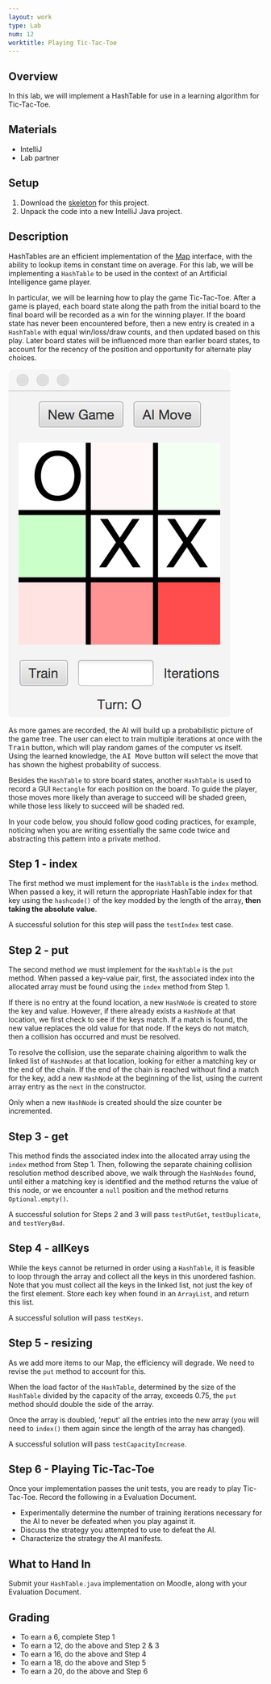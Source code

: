 ```yaml
---
layout: work
type: Lab
num: 12
worktitle: Playing Tic-Tac-Toe
---
```


## Overview

In this lab, we will implement a HashTable for use in a learning
algorithm for Tic-Tac-Toe.

## Materials

-   IntelliJ
-   Lab partner

## Setup

1.  Download the [skeleton](../code/151hashtictactoe.zip) for this project.
2.  Unpack the code into a new IntelliJ Java project.

## Description

HashTables are an efficient implementation of the
[Map](https://docs.oracle.com/javase/8/docs/api/java/util/Map.html)
interface, with the ability to lookup items in constant time on average.
For this lab, we will be implementing a `HashTable` to be used in the
context of an Artificial Intelligence game player.

In particular, we will be learning how to play the game Tic-Tac-Toe. After
a game is played, each board state along the path from the initial board
to the final board will be recorded as a win for the winning player. If
the board state has never been encountered before, then a new entry is
created in a `HashTable` with equal win/loss/draw counts, and then updated
based on this play. Later board states will be influenced more than
earlier board states, to account for the recency of the position and
opportunity for alternate play choices.

![](../assets/images/tictactoe.png)

As more games are recorded, the AI will build up a probabilistic picture
of the game tree. The user can elect to train multiple iterations at
once with the <kbd>Train</kbd> button, which will play random games of the computer
vs itself. Using the learned knowledge, the <kbd>AI Move</kbd> button will select
the move that has shown the highest probability of success.

Besides the `HashTable` to store board states, another `HashTable` is used
to record a GUI `Rectangle` for each position on the board. To guide the
player, those moves more likely than average to succeed will be shaded
green, while those less likely to succeed will be shaded red.

In your code below, you should follow good coding practices, for
example, noticing when you are writing essentially the same code twice
and abstracting this pattern into a private method.

## Step 1 - index

The first method we must implement for the `HashTable` is the `index`
method. When passed a key, it will return the appropriate HashTable
index for that key using the `hashcode()` of the key modded by the length
of the array, **then taking the absolute value**.

A successful solution
for this step will pass the `testIndex` test case.

## Step 2 - put

The second method we must implement for the `HashTable` is the `put` method.
When passed a key-value pair, first, the associated index into the
allocated array must be found using the `index` method from Step 1.

If there is no entry at the found location, a new `HashNode` is created to
store the key and value. However, if there already exists a `HashNode` at
that location, we first check to see if the keys match. If a match is
found, the new value replaces the old value for that node. If the keys
do not match, then a collision has occurred and must be resolved.

To resolve the collision, use the separate chaining algorithm to walk
the linked list of `HashNodes` at that location, looking for either a
matching key or the end of the chain. If the end of the chain is
reached without find a match for the key, add a new `HashNode`
at the beginning of the list, using the current array entry as the `next`
in the constructor.

Only when a new `HashNode` is created should the size counter be
incremented.

## Step 3 - get

This method finds the associated index into the allocated array using
the `index` method from Step 1. Then, following the separate chaining collision
resolution method described above, we walk through the `HashNodes` found,
until either a matching key is identified and the method returns the
value of this node, or we encounter a `null` position and the method
returns `Optional.empty()`.

A successful solution for Steps 2 and 3 will pass `testPutGet`,
`testDuplicate`, and `testVeryBad`.

## Step 4 - allKeys

While the keys cannot be returned in order using a `HashTable`, it is
feasible to loop through the array and collect all the keys in this
unordered fashion. Note that you must collect all the keys in the linked
list, not just the key of the first element. Store each key when found
in an `ArrayList`, and return this list.

A successful solution will pass `testKeys`.

## Step 5 - resizing

As we add more items to our Map, the efficiency will degrade. We need to revise
the `put` method to account for this.

When the load factor of the `HashTable`, determined by the size of the
`HashTable` divided by the capacity of the array, exceeds 0.75, the `put`
method should double the side of the array.

Once the array is doubled, 'reput' all the entries into the new array
(you will need to `index()` them again since the length of
the array has changed).

A successful solution will pass `testCapacityIncrease`.

## Step 6 - Playing Tic-Tac-Toe

Once your implementation passes the unit tests, you are ready to play
Tic-Tac-Toe. Record the following in a Evaluation Document.
*  Experimentally determine the number of training iterations
necessary for the AI to never be defeated when you play against it.
*  Discuss the strategy you attempted to use to defeat the AI.
*  Characterize the strategy the AI manifests.

## What to Hand In

Submit your `HashTable.java` implementation on Moodle, along with your
Evaluation Document.

## Grading

* To earn a 6, complete Step 1
* To earn a 12, do the above and Step 2 & 3
* To earn a 16, do the above and Step 4
* To earn a 18, do the above and Step 5
* To earn a 20, do the above and Step 6
